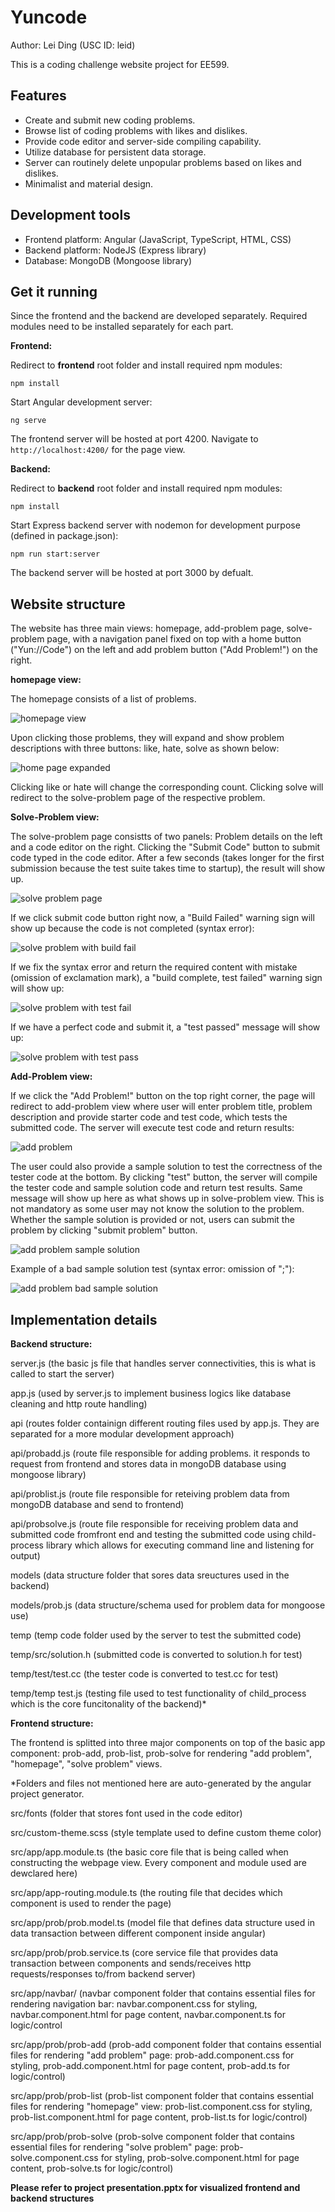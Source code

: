 # Yuncode

Author: Lei Ding (USC ID: leid)

This is a coding challenge website project for EE599.

## Features

- Create and submit new coding problems.
- Browse list of coding problems with likes and dislikes.
- Provide code editor and server-side compiling capability.
- Utilize database for persistent data storage.
- Server can routinely delete unpopular problems based on likes and dislikes.
- Minimalist and material design.

## Development tools

- Frontend platform: Angular (JavaScript, TypeScript, HTML, CSS)
- Backend platform: NodeJS (Express library)
- Database: MongoDB (Mongoose library)

## Get it running

Since the frontend and the backend are developed separately. Required modules need to be installed separately for each part.

**Frontend:**

Redirect to **frontend** root folder and install required npm modules:

```shell
npm install
```

Start Angular development server:

```shell
ng serve
```

The frontend server will be hosted at port 4200. Navigate to `http://localhost:4200/` for the page view.

**Backend:**

Redirect to **backend** root folder and install required npm modules:

```shell
npm install
```

Start Express backend server with nodemon for development purpose (defined in package.json):

```shell
npm run start:server
```

The backend server will be hosted at port 3000 by defualt.

## Website structure

The website has three main views: homepage, add-problem page, solve-problem page, with a navigation panel fixed on top with a home button ("Yun://Code") on the left and add problem button ("Add Problem!") on the right.

**homepage view:**

The homepage consists of a list of problems.

![homepage view](screenshots/homepage.png?raw=true "homepage view")

Upon clicking those problems, they will expand and show problem descriptions with three buttons: like, hate, solve as shown below:

![home page expanded](screenshots/homepage-expanded.png?raw=true "homepage expaneded")

Clicking like or hate will change the corresponding count. Clicking solve will redirect to the solve-problem page of the respective problem.

**Solve-Problem view:**

The solve-problem page consistts of two panels: Problem details on the left and a code editor on the right. Clicking the "Submit Code" button to submit code typed in the code editor. After a few seconds (takes longer for the first submission because the test suite takes time to startup), the result will show up.

![solve problem page](screenshots/solve-problem.png?raw=true "solve problem page")

If we click submit code button right now, a "Build Failed" warning sign will show up because the code is not completed (syntax error):

![solve problem with build fail](screenshots/solve-problem-build-fail.png?raw=true "solve problem page with build fail")

If we fix the syntax error and return the required content with mistake (omission of exclamation mark), a "build complete, test failed" warning sign will show up:

![solve problem with test fail](screenshots/solve-problem-test-fail.png?raw=true "solve problem with test fail")

If we have a perfect code and submit it, a "test passed" message will show up:

![solve problem with test pass](screenshots/solve-problem-test-pass.png?raw=true "solve problem with test pass")

**Add-Problem view:**

If we click the "Add Problem!" button on the top right corner, the page will redirect to add-problem view where user will enter problem title, problem description and provide starter code and test code, which tests the submitted code. The server will execute test code and return results:

![add problem](screenshots/add-problem.png?raw=true "add problem")

The user could also provide a sample solution to test the correctness of the tester code at the bottom. By clicking "test" button, the server will compile the tester code and sample solution code and return test results. Same message will show up here as what shows up in solve-problem view. This is not mandatory as some user may not know the solution to the problem. Whether the sample solution is provided or not, users can submit the problem by clicking "submit problem" button.

![add problem sample solution](screenshots/add-problem-down.png?raw=true "add problem sample solution")

Example of a bad sample solution test (syntax error: omission of ";"):

![add problem bad sample solution](screenshots/add-problem-fail.png?raw=true "add problem bad sample solution")

## Implementation details

**Backend structure:**

server.js (the basic js file that handles server connectivities, this is what is called to start the server)

app.js (used by server.js to implement business logics like database cleaning and http route handling)

api (routes folder containign different routing files used by app.js. They are separated for a more modular development approach)

api/probadd.js (route file responsible for adding problems. it responds to request from frontend and stores data in mongoDB database using mongoose library)

api/problist.js (route file responsible for reteiving problem data from mongoDB database and send to frontend)

api/probsolve.js (route file responsible for receiving problem data and submitted code fromfront end and testing the submitted code using child-process library which allows for executing command line and listening for output)

models (data structure folder that sores data sreuctures used in the backend)

models/prob.js (data structure/schema used for problem data for mongoose use)

temp (temp code folder used by the server to test the submitted code)

temp/src/solution.h (submitted code is converted to solution.h for test)

temp/test/test.cc (the tester code is converted to test.cc for test)

temp/temp test.js (testing file used to test functionality of child_process which is the core funcitonality of the backend)*

**Frontend structure:**

The frontend is splitted into three major components on top of the basic app component: prob-add, prob-list, prob-solve for rendering "add problem", "homepage", "solve problem" views.

*Folders and files not mentioned here are auto-generated by the angular project generator.

src/fonts (folder that stores font used in the code editor)

src/custom-theme.scss (style template used to define custom theme color)

src/app/app.module.ts (the basic core file that is being called when constructing the webpage view. Every component and module used are dewclared here)

src/app/app-routing.module.ts (the routing file that decides which component is used to render the page)

src/app/prob/prob.model.ts (model file that defines data structure used in data transaction between different component inside angular)

src/app/prob/prob.service.ts (core service file that provides data transaction between components and sends/receives http requests/responses to/from backend server)

src/app/navbar/ (navbar component folder that contains essential files for rendering navigation bar: navbar.component.css for styling, navbar.component.html for page content, navbar.component.ts for logic/control

src/app/prob/prob-add (prob-add component folder that contains essential files for rendering "add problem" page: prob-add.component.css for styling, prob-add.component.html for page content, prob-add.ts for logic/control)

src/app/prob/prob-list (prob-list component folder that contains essential files for rendering "homepage" view: prob-list.component.css for styling, prob-list.component.html for page content, prob-list.ts for logic/control)

src/app/prob/prob-solve (prob-solve component folder that contains essential files for rendering "solve problem" page: prob-solve.component.css for styling, prob-solve.component.html for page content, prob-solve.ts for logic/control)

**Please refer to project presentation.pptx for visualized frontend and backend structures**
